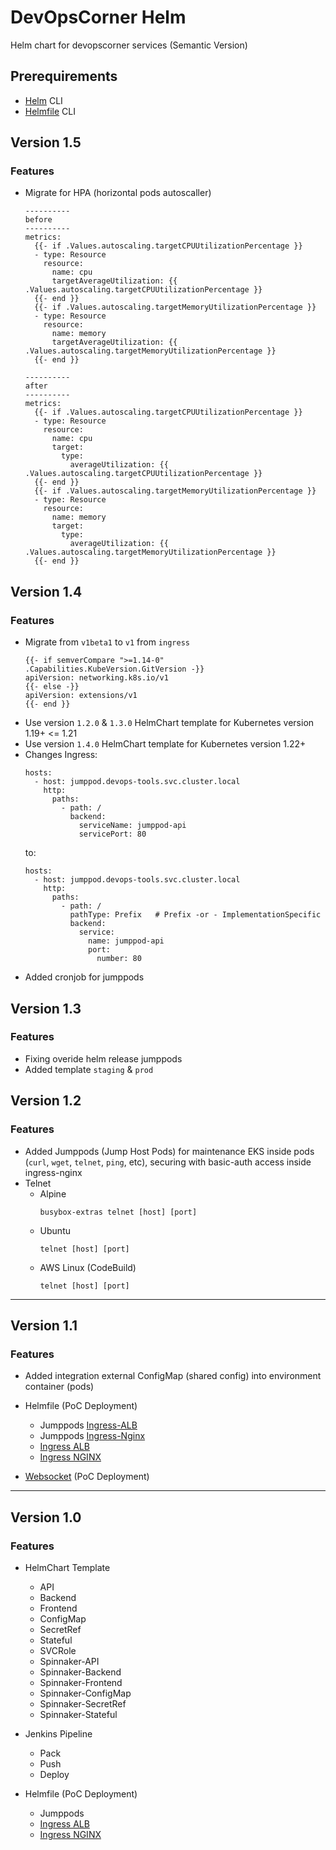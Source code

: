 # DevOpsCorner Helm

Helm chart for devopscorner services (Semantic Version)

## Prerequirements

- [Helm](https://helm.sh/docs/intro/install/) CLI
- [Helmfile](https://github.com/roboll/helmfile) CLI

## Version 1.5

### Features

- Migrate for HPA (horizontal pods autoscaller)
  ```
  ----------
  before
  ----------
  metrics:
    {{- if .Values.autoscaling.targetCPUUtilizationPercentage }}
    - type: Resource
      resource:
        name: cpu
        targetAverageUtilization: {{ .Values.autoscaling.targetCPUUtilizationPercentage }}
    {{- end }}
    {{- if .Values.autoscaling.targetMemoryUtilizationPercentage }}
    - type: Resource
      resource:
        name: memory
        targetAverageUtilization: {{ .Values.autoscaling.targetMemoryUtilizationPercentage }}
    {{- end }}

  ----------
  after
  ----------
  metrics:
    {{- if .Values.autoscaling.targetCPUUtilizationPercentage }}
    - type: Resource
      resource:
        name: cpu
        target:
          type:
            averageUtilization: {{ .Values.autoscaling.targetCPUUtilizationPercentage }}
    {{- end }}
    {{- if .Values.autoscaling.targetMemoryUtilizationPercentage }}
    - type: Resource
      resource:
        name: memory
        target:
          type:
            averageUtilization: {{ .Values.autoscaling.targetMemoryUtilizationPercentage }}
    {{- end }}
    ```


## Version 1.4

### Features

- Migrate from `v1beta1` to `v1` from `ingress`
  ```
  {{- if semverCompare ">=1.14-0" .Capabilities.KubeVersion.GitVersion -}}
  apiVersion: networking.k8s.io/v1
  {{- else -}}
  apiVersion: extensions/v1
  {{- end }}
  ```
- Use version `1.2.0` & `1.3.0` HelmChart template for Kubernetes version 1.19+ <= 1.21
- Use version `1.4.0` HelmChart template for Kubernetes version 1.22+
- Changes Ingress:
  ```
  hosts:
    - host: jumppod.devops-tools.svc.cluster.local
      http:
        paths:
          - path: /
            backend:
              serviceName: jumppod-api
              servicePort: 80
  ```
  to:
  ```
  hosts:
    - host: jumppod.devops-tools.svc.cluster.local
      http:
        paths:
          - path: /
            pathType: Prefix   # Prefix -or - ImplementationSpecific
            backend:
              service:
                name: jumppod-api
                port:
                  number: 80
  ```
- Added cronjob for jumppods

## Version 1.3

### Features

- Fixing overide helm release jumppods
- Added template `staging` & `prod`


## Version 1.2

### Features

- Added Jumppods (Jump Host Pods) for maintenance EKS inside pods (`curl`, `wget`, `telnet`, `ping`, etc), securing with basic-auth access inside ingress-nginx
- Telnet
  - Alpine
      ```
      busybox-extras telnet [host] [port]
      ```
  - Ubuntu
     ```
     telnet [host] [port]
     ```
  - AWS Linux (CodeBuild)
     ```
     telnet [host] [port]
     ```

---

## Version 1.1

### Features

- Added integration external ConfigMap (shared config) into environment container (pods)

- Helmfile (PoC Deployment)
  - Jumppods [Ingress-ALB](helmfile/ingress/jumppod-ingress-alb.yml)
  - Jumppods [Ingress-Nginx](helmfile/ingress/jumppod-ingress-nginx.yml)
  - [Ingress ALB](helmfile/ingress/ingress-alb.yml)
  - [Ingress NGINX](helmfile/ingress/ingress-nginx.yml)

- [Websocket](helmfile/websocket) (PoC Deployment)

---

## Version 1.0

### Features

- HelmChart Template
  - API
  - Backend
  - Frontend
  - ConfigMap
  - SecretRef
  - Stateful
  - SVCRole
  - Spinnaker-API
  - Spinnaker-Backend
  - Spinnaker-Frontend
  - Spinnaker-ConfigMap
  - Spinnaker-SecretRef
  - Spinnaker-Stateful

- Jenkins Pipeline
  - Pack
  - Push
  - Deploy

- Helmfile (PoC Deployment)
  - Jumppods
  - [Ingress ALB](helmfile/ingress-alb.yml)
  - [Ingress NGINX](helmfile/ingress-nginx.yml)
